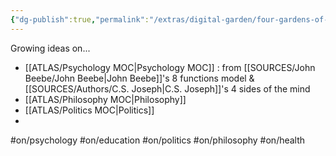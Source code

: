 ```yaml
---
{"dg-publish":true,"permalink":"/extras/digital-garden/four-gardens-of-mine/","tags":["gardenEntry"],"created":"2023-01-02T16:17:52.012+01:00","updated":"2023-04-06T19:04:27.194+02:00"}
---
```



Growing ideas on...
- [[ATLAS/Psychology MOC\|Psychology MOC]] : from [[SOURCES/John Beebe/John Beebe\|John Beebe]]'s 8 functions model & [[SOURCES/Authors/C.S. Joseph\|C.S. Joseph]]'s 4 sides of the mind 
- [[ATLAS/Philosophy MOC\|Philosophy]] 
- [[ATLAS/Politics MOC\|Politics]] 
- 

#on/psychology 
#on/education 
#on/politics 
#on/philosophy 
#on/health 